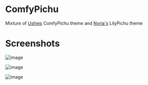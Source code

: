 # ComfyPichu
Mixture of [Ushies](https://github.com/Ushie/Comfypichu) ComfyPichu theme and [Nyria's](https://github.com/NYRI4/LilyPichu) LilyPichu theme

# Screenshots
![image](https://user-images.githubusercontent.com/91895035/146661107-13229a86-e59c-41c6-b47b-85048349ec08.png)


![image](https://user-images.githubusercontent.com/91895035/146661115-fbe4dd6e-1ea8-4885-8dde-cc3deaf9affb.png)


![image](https://user-images.githubusercontent.com/91895035/146661123-28d5d0bd-b1da-453b-b2c2-6c5227693af0.png)



